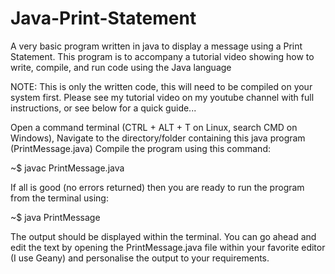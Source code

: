 # Java-Print-Statement
A very basic program written in java to display a message using a Print Statement. This program is to accompany a tutorial video showing how to write, compile, and run code using the Java language

NOTE: This is only the written code, this will need to be compiled on your system first. Please see my tutorial video on my youtube channel with full instructions, or see below for a quick guide...

Open a command terminal (CTRL + ALT + T on Linux, search CMD on Windows),
Navigate to the directory/folder containing this java program (PrintMessage.java)
Compile the program using this command:

  ~$ javac PrintMessage.java
  
If all is good (no errors returned) then you are ready to run the program from the terminal using:

  ~$ java PrintMessage
  
The output should be displayed within the terminal. You can go ahead and edit the text by opening the PrintMessage.java file within your favorite editor (I use Geany) and personalise the output to your requirements.
